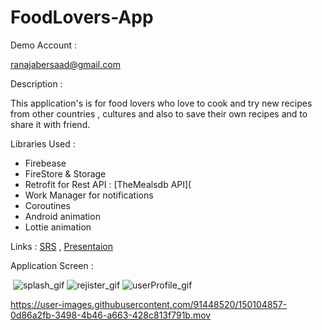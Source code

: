 # FoodLovers-App

Demo Account :

ranajabersaad@gmail.com

Description :

This application's is for food lovers who love to cook and try new recipes from other countries , 
cultures and also to save their own recipes and to share it with friend.

Libraries Used :

- Firebease
- FireStore & Storage
- Retrofit for Rest API : [TheMealsdb API](
- Work Manager for notifications
- Coroutines
- Android animation
- Lottie animation

Links : [SRS](https://docs.google.com/document/d/1j1hFQ92R8gA3EcfJJIxGYVM-T-dmx40M/edit?usp=sharing&ouid=113737670138646384220&rtpof=true&sd=true) , [Presentaion](https://docs.google.com/presentation/d/1f3OOvhlzGl1i-AKFy_4kjPxjozBsZjRJ/edit?usp=sharing&ouid=113737670138646384220&rtpof=true&sd=true)


Application Screen :

 ![splash_gif](https://user-images.githubusercontent.com/91477063/150101647-2efa8cd9-eabc-4c9b-894c-e6cf23d46005.gif) ![rejister_gif](https://user-images.githubusercontent.com/91477063/150101872-5879e274-c1cc-4dc3-90d2-05369e283b69.gif) ![userProfile_gif](https://user-images.githubusercontent.com/91477063/150101899-9d578e5c-5288-40e3-a315-3552e15cc432.gif)
 
  https://user-images.githubusercontent.com/91448520/150104857-0d86a2fb-3498-4b46-a663-428c813f791b.mov

 
 




